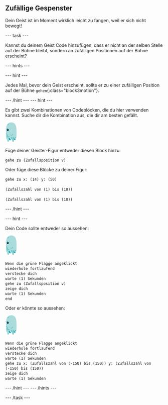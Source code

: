 ## Zufällige Gespenster

Dein Geist ist im Moment wirklich leicht zu fangen, weil er sich nicht bewegt!

--- task ---

Kannst du deinem Geist Code hinzufügen, dass er nicht an der selben Stelle auf der Bühne bleibt, sondern an zufälligen Positionen auf der Bühne erscheint?

--- hints ---


--- hint ---

Jedes Mal, bevor dein Geist erscheint, sollte er zu einer zufälligen Position auf der Bühne `gehen`{:class="block3motion"}.

--- /hint --- --- hint ---

Es gibt zwei Kombinationen von Codeblöcken, die du hier verwenden kannst. Suche dir die Kombination aus, die dir am besten gefällt.

![Geist-Figur](images/ghost-sprite.png)

Füge deiner Geister-Figur entweder diesen Block hinzu:

```blocks3
gehe zu (Zufallsposition v)
```

Oder füge diese Blöcke zu deiner Figur:

```blocks3
gehe zu x: (14) y: (50)

(Zufallszahl von (1) bis (10))

(Zufallszahl von (1) bis (10))
```

--- /hint ---

--- hint ---

Dein Code sollte entweder so aussehen:

![Geist-Figur](images/ghost-sprite.png)

```blocks3
Wenn die grüne Flagge angeklickt
wiederhole fortlaufend 
verstecke dich
warte (1) Sekunden
gehe zu (Zufallsposition v)
zeige dich
warte (1) Sekunden
end
```

Oder er könnte so aussehen:

![Geist-Figur](images/ghost-sprite.png)

```blocks3
Wenn die grüne Flagge angeklickt
wiederhole fortlaufend 
verstecke dich
warte (1) Sekunden
gehe zu x: (Zufallszahl von (-150) bis (150)) y: (Zufallszahl von (-150) bis (150))
zeige dich
warte (1) Sekunden
```

--- /hint --- --- /hints ---

--- /task ---